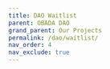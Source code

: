 ```yaml
--- 
title: DAO Waitlist
parent: OBADA DAO
grand_parent: Our Projects
permalink: /dao/waitlist/
nav_order: 4
nav_exclude: true
---
```


<!-- No More Waitlist // Removing
# OBADA DAO Waitlist
_As of Jan 17, 2023_
* The DAO will be capped at **101 seats**.
* **[25 seats](/dao/members/)** have been filled.
* **There are 62 companies on the waitlist**, which we are now processing.

### On the waitlist?
* It's time to process your application. [Follow the instructions here](/dao/membership-application).
 
### Join the waitlist
* Review the [DAO Operating Agreement](/dao/documents/dao-operating-agreement/) then [fill out this form](https://docs.google.com/forms/d/e/1FAIpQLSdr-6CT7zsobF4J65jG_kUxmuCI3_-jGANKRbdbrv8WUzLO5g/viewform).
-->
